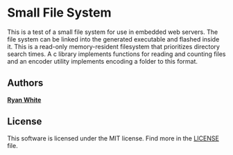 # Small File System

This is a test of a small file system for use in embedded web servers. The file system can be linked into the generated executable and flashed inside it. This is a read-only memory-resident filesystem that prioritizes directory search times. A c library implements functions for reading and counting files and an encoder utility implements encoding a folder to this format.

## Authors
[**Ryan White**](https://www.ryansw.com/)

## License
This software is licensed under the MIT license. Find more in the [LICENSE](LICENSE) file.